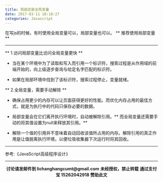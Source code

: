```yaml
---
title: 局部还是全局变量
date: 2017-03-11 10:18:27
categories: Javascript
---
```

在写js的时候，有时使用全局变量可以，局部变量也可以。
** 推荐使用局部变量 **

**************

** 1.访问局部变量比访问全局变量更快 **

- 当在某个环境中为了读取和写入而引用一个标识符，搜索过程是从作用域的前端开始的，向上级逐步查询与给定名字匹配的标识符。

- 如果在局部环境中找到了该标识符，搜索过程停止，变量就绪。

** 2.全局变量，需要手动解除 **

- 确保占用更少的内存可以让页面获得更好的性能。而优化内存占用的最佳方式，就是为执行中的代码只保存必要的数据。

- 局部变量会在它们离开执行环境时，自动被解除引用。** 而全局变量还需要手动的将其值设置为null来释放其引用。**

- 解除一个值的引用并不意味着自动回收该值所占用的内存。解除引用的真正作用是让值脱离执行环境，以便垃圾收集器下次运行时将其回收。

**************

参考:《JavaScript高级程序设计》

******************
<p style="margin-top: 0.4em; text-align: center">
      <b style="font-size: 1em;">讨论请发邮件到 lichanghangcumt@gmail.com</b>
      <b style="font-size: 1em;">未经授权，禁止转载</b>
      <b style="font-size: 1em;">通过支付宝 15262042918 赞助此文</b>
 </p>